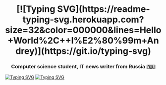 <h1 align="center">[![Typing SVG](https://readme-typing-svg.herokuapp.com?size=32&color=000000&lines=Hello+World%2C++I%E2%80%99m+Andrey)](https://git.io/typing-svg)</h1>
<h3 align="center">Computer science student, IT news writer from Russia 🇷🇺</h3>

[![Typing SVG](https://readme-typing-svg.herokuapp.com?size=32&color=000000&lines=Hello+World%2C++I%E2%80%99m+Andrey)](https://git.io/typing-svg)
[![Typing SVG](https://readme-typing-svg.herokuapp.com?color=%2336BCF7&lines=Computer+science+student)](https://git.io/typing-svg)

<!--
**Andryuha-Nikolaev/Andryuha-Nikolaev** is a ✨ _special_ ✨ repository because its `README.md` (this file) appears on your GitHub profile.

Here are some ideas to get you started:

- 🔭 I’m currently working on ...
- 🌱 I’m currently learning ...
- 👯 I’m looking to collaborate on ...
- 🤔 I’m looking for help with ...
- 💬 Ask me about ...
- 📫 How to reach me: ...
- 😄 Pronouns: ...
- ⚡ Fun fact: ...
-->
